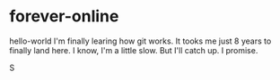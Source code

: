 # forever-online
hello-world
I'm finally learing how git works. It tooks me just 8 years to finally land here. I know, I'm a little slow. But I'll catch up. I promise. 

S
